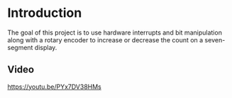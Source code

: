# Introduction

The goal of this project is to use hardware interrupts and bit manipulation along with a rotary encoder to increase or decrease the count on a seven-segment display.

## Video

https://youtu.be/PYx7DV38HMs
